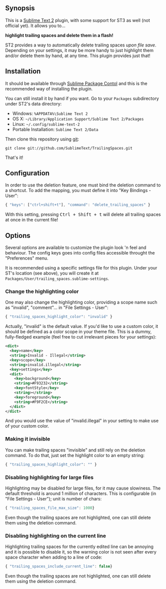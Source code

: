 ## Synopsis

This is a [Sublime Text 2](http://www.sublimetext.com/2) plugin, with some support for ST3 as well
(not official yet). It allows you to…

**highlight trailing spaces and delete them in a flash!**

ST2 provides a way to automatically delete trailing spaces *upon file save*.
Depending on your settings, it may be more handy to just highlight them and/or
delete them by hand, at any time. This plugin provides just that!

## Installation

It should be available through [Sublime Package Contol](http://wbond.net/sublime_packages/package_control) and
this is the recommended way of installing the plugin.

You can still install it by hand if you want. Go to your `Packages` subdirectory under ST2's data directory:

* Windows: `%APPDATA%\Sublime Text 2`
* OS X: `~/Library/Application Support/Sublime Text 2/Packages`
* Linux: `~/.config/sublime-text-2`
* Portable Installation: `Sublime Text 2/Data`

Then clone this repository using [git](http://git-scm.com):

    git clone git://github.com/SublimeText/TrailingSpaces.git

That's it!

## Configuration

In order to use the deletion feature, one must bind the deletion command to a shortcut. To add the mapping,
you must define it into "Key Bindings - User":

``` js
{ "keys": ["ctrl+shift+t"], "command": "delete_trailing_spaces" }
```

With this setting, pressing <kbd>Ctrl + Shift + t</kbd> will delete all trailing spaces at once in the current file!

## Options

Several options are available to customize the plugin look 'n feel and behaviour. The
config keys goes into config files accessible throught the "Preferences" menu.

It is recommended using a specific settings file for this plugin. Under your ST's location (see above), you
will create it at `Packages/User/trailing_spaces.sublime-settings`.

### Change the highlighting color

One may also change the highlighting color, providing a scope name such
as "invalid", "comment"... in "File Settings - User":

``` js
{ "trailing_spaces_highlight_color": "invalid" }
```

Actually, "invalid" is the default value. If you'd like to use a custom color,
it should be defined as a color scope in your theme file. This is a dummy, fully-fledged
example (feel free to cut irrelevant pieces for your settings):

``` xml
<dict>
  <key>name</key>
  <string>Invalid - Illegal</string>
  <key>scope</key>
  <string>invalid.illegal</string>
  <key>settings</key>
  <dict>
    <key>background</key>
    <string>#F93232</string>
    <key>fontStyle</key>
    <string></string>
    <key>foreground</key>
    <string>#F9F2CE</string>
  </dict>
</dict>
```

And you would use the value of "invalid.illegal" in your setting to make use of your custom color.

### Making it invisible

You can make trailing spaces "invisible" and still rely on the deletion command. To do that, just
set the highlight color to an empty string:

``` js
{ "trailing_spaces_highlight_color": "" }
```

### Disabling highlighting for large files

Highlighting may be disabled for large files, for it may cause slowiness. The default threshold
is around 1 million of characters. This is configurable (in "File Settings - User"); unit is number of chars:

``` js
{ "trailing_spaces_file_max_size": 1000}
```

Even though the trailing spaces are not highlighted, one can still delete them
using the deletion command.

### Disabling highlighting on the current line

Highlighting trailing spaces for the currently edited line can be annoying and it is possible
to disable it, so the warning color is not seen after every space character when adding to a
line of code:

``` js
{ "trailing_spaces_include_current_line": false}
```

Even though the trailing spaces are not highlighted, one can still delete them
using the deletion command.
